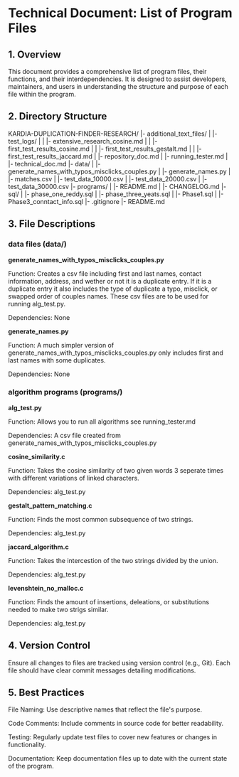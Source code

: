 # Technical Document: List of Program Files

## 1. Overview

This document provides a comprehensive list of program files, their functions, and their interdependencies. It is designed to assist developers, maintainers, and users in understanding the structure and purpose of each file within the program.

## 2. Directory Structure

KARDIA-DUPLICATION-FINDER-RESEARCH/
|- additional_text_files/
|  |- test_logs/
|  |  |- extensive_research_cosine.md
|  |  |- first_test_results_cosine.md
|  |  |- first_test_results_gestalt.md
|  |  |- first_test_results_jaccard.md
|  |- repository_doc.md
|  |- running_tester.md
|  |- technical_doc.md
|- data/
|  |- generate_names_with_typos_misclicks_couples.py
|  |- generate_names.py
|  |- matches.csv
|  |- test_data_10000.csv
|  |- test_data_20000.csv
|  |- test_data_30000.csv
|- programs/
|  |- README.md
|  |- CHANGELOG.md
|- sql/
|  |- phase_one_reddy.sql
|  |- phase_three_yeats.sql
|  |- Phase1.sql
|  |- Phase3_conntact_info.sql
|- .gitignore
|- README.md

## 3. File Descriptions

### data files (data/)

**generate_names_with_typos_misclicks_couples.py**

Function: Creates a csv file including first and last names, contact information, address, and wether or not it is a duplicate entry. If it is a duplicate entry it also includes the type of duplicate a typo, misclick, or swapped order of couples names. These csv files are to be used for running alg_test.py.

Dependencies: None

**generate_names.py**

Function: A much simpler version of generate_names_with_typos_misclicks_couples.py only includes first and last names with some duplicates.

Dependencies: None

### algorithm programs (programs/)

**alg_test.py**

Function: Allows you to run all algorithms see running_tester.md

Dependencies: A csv file created from generate_names_with_typos_misclicks_couples.py

**cosine_similarity.c**

Function: Takes the cosine similarity of two given words 3 seperate times with different variations of linked characters.

Dependencies: alg_test.py

**gestalt_pattern_matching.c**

Function: Finds the most common subsequence of two strings.

Dependencies: alg_test.py

**jaccard_algorithm.c**

Function: Takes the intercestion of the two strings divided by the union.

Dependencies: alg_test.py

**levenshtein_no_malloc.c**

Function: Finds the amount of insertions, deleations, or substitutions needed to make two strigs similar.

Dependencies: alg_test.py

## 4. Version Control

Ensure all changes to files are tracked using version control (e.g., Git). Each file should have clear commit messages detailing modifications.

## 5. Best Practices

File Naming: Use descriptive names that reflect the file's purpose.

Code Comments: Include comments in source code for better readability.

Testing: Regularly update test files to cover new features or changes in functionality.

Documentation: Keep documentation files up to date with the current state of the program.
